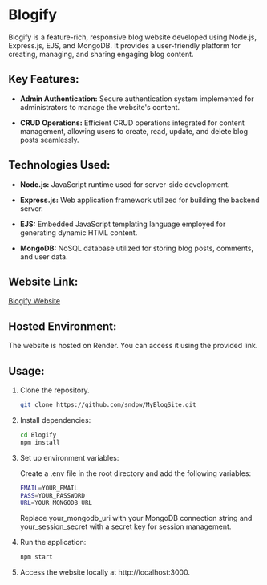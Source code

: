 # Blogify

Blogify is a feature-rich, responsive blog website developed using Node.js, Express.js, EJS, and MongoDB. It provides a user-friendly platform for creating, managing, and sharing engaging blog content.

## Key Features:

- **Admin Authentication:** Secure authentication system implemented for administrators to manage the website's content.

- **CRUD Operations:** Efficient CRUD operations integrated for content management, allowing users to create, read, update, and delete blog posts seamlessly.

## Technologies Used:

- **Node.js:** JavaScript runtime used for server-side development.
  
- **Express.js:** Web application framework utilized for building the backend server.
  
- **EJS:** Embedded JavaScript templating language employed for generating dynamic HTML content.
  
- **MongoDB:** NoSQL database utilized for storing blog posts, comments, and user data.

## Website Link:

[Blogify Website](https://myblogsite-sndp.onrender.com)

## Hosted Environment:

The website is hosted on Render. You can access it using the provided link.

## Usage:

1. Clone the repository.
  
   ```bash
   git clone https://github.com/sndpw/MyBlogSite.git
   
2. Install dependencies:

   ```bash
   cd Blogify
   npm install

3. Set up environment variables:
   
   Create a .env file in the root directory and add the following variables:

   ```bash
   EMAIL=YOUR_EMAIL
   PASS=YOUR_PASSWORD
   URL=YOUR_MONGODB_URL
   ```

   Replace your_mongodb_uri with your MongoDB connection string and your_session_secret with a secret key for session management.

4. Run the application:

   ```bash
   npm start
   
5. Access the website locally at http://localhost:3000.
